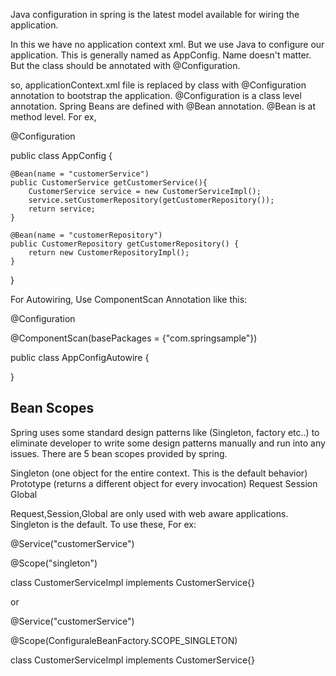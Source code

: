 Java configuration in spring is the latest model available for wiring the application.

In this we have no application context xml. But we use Java to configure our application. This is generally named as AppConfig. Name doesn't matter. But the class should be annotated with @Configuration.

so, applicationContext.xml file is replaced by class with @Configuration annotation to bootstrap the application. @Configuration is a class level annotation. Spring Beans are defined with @Bean annotation. @Bean is at method level. For ex,


@Configuration

public class AppConfig {

	@Bean(name = "customerService")
	public CustomerService getCustomerService(){
		CustomerService service = new CustomerServiceImpl();
		service.setCustomerRepository(getCustomerRepository());
		return service;
	}

	@Bean(name = "customerRepository")
	public CustomerRepository getCustomerRepository() {
		return new CustomerRepositoryImpl();
	}
}

For Autowiring, Use ComponentScan Annotation like this:

@Configuration

@ComponentScan(basePackages = {"com.springsample"})

public class AppConfigAutowire {
	
}


Bean Scopes
-----------
Spring uses some standard design patterns like (Singleton, factory etc..) to eliminate developer to write some design patterns manually and run into any issues. There are 5 bean scopes provided by spring.

Singleton (one object for the entire context. This is the default behavior)
Prototype (returns a different object for every invocation)
Request
Session
Global

Request,Session,Global are only used with web aware applications. Singleton is the default. To use these, For ex:

@Service("customerService")

@Scope("singleton")

class CustomerServiceImpl implements CustomerService{}

or 

@Service("customerService")

@Scope(ConfiguraleBeanFactory.SCOPE_SINGLETON)

class CustomerServiceImpl implements CustomerService{}
